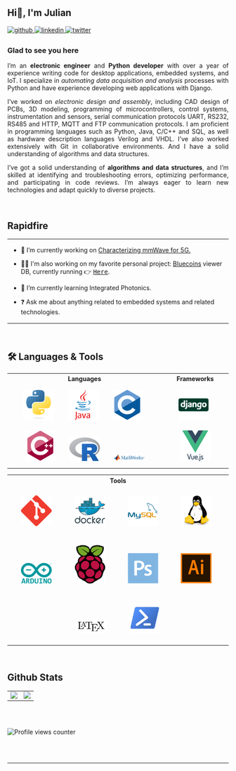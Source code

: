## Hi👋, I'm Julian  

<!--
https://profilinator.rishav.dev/
-->

<!--
**JuliansCastro/JuliansCastro** is a ✨ _special_ ✨ repository because its `README.md` (this file) appears on your GitHub profile.

Here are some ideas to get you started:

- 🔭 I’m currently working on ...
- 🌱 I’m currently learning ...
- 👯 I’m looking to collaborate on ...
- 🤔 I’m looking for help with ...
- 💬 Ask me about ...
- 📫 How to reach me: ...
- 😄 Pronouns: ...
- ⚡ Fun fact: ...
-->

<a href="https://github.com/JuliansCastro" target="_blank">
<img src=https://img.shields.io/badge/github-%2324292e.svg?&style=for-the-badge&logo=github&logoColor=white alt=github style="margin-bottom: 5px;" />
</a>

<a href="https://linkedin.com/in/julianscastro" target="_blank">
<img src=https://img.shields.io/badge/linkedin-%231E77B5.svg?&style=for-the-badge&logo=linkedin&logoColor=white alt=linkedin style="margin-bottom: 5px;" />
</a>
<!--
<a href="https://instagram.com/julianscastro" target="_blank">
<img src=https://img.shields.io/badge/instagram-%23000000.svg?&style=for-the-badge&logo=instagram&logoColor=white alt=instagram style="margin-bottom: 5px;" />
</a>
-->
<a href="https://twitter.com/julianscastrop" target="_blank">
<img src=https://img.shields.io/badge/twitter-%2300acee.svg?&style=for-the-badge&logo=twitter&logoColor=white alt=twitter style="margin-bottom: 5px;" />
</a>

### Glad to see you here  

<p align="justify">
I’m an <strong>electronic engineer</strong> and <strong>Python developer</strong> with over a year of experience writing code for desktop applications, embedded systems, and IoT. I specialize in <em>automating data acquisition and analysis</em> processes with Python and have experience developing web applications with Django.
</p>
<p align="justify">
I’ve worked on <em>electronic design and assembly</em>, including CAD design of PCBs, 3D modeling, programming of microcontrollers, control systems, instrumentation and sensors, serial communication protocols UART, RS232, RS485 and HTTP, MQTT and FTP communication protocols. I am proficient in programming languages such as Python, Java, C/C++ and SQL, as well as hardware description languages Verilog and VHDL. I’ve also worked extensively with Git in collaborative environments. And I have a solid understanding of algorithms and data structures.
</p>
<p align="justify">
I’ve got a solid understanding of <strong>algorithms and data structures</strong>, and I’m skilled at identifying and troubleshooting errors, optimizing performance, and participating in code reviews. I’m always eager to learn new technologies and adapt quickly to diverse projects.
</p>

<!--
who has turned years of freelancing into a full-time career. Being a full-stack allows me to not only develop client-facing apps and websites but also develop it with cutting edge backend support.

I specialize in building robust backends that do all the heavy lifting for your app or website. I love designing systems that are light yet powerful, distributed yet synchronized and beautiful yet effective. I also frequently blog about the world behind the screen which involves system designs, databases, security, servers, optimization and also promising technologies like Blockchain and PWAs.
-->
  
<br />

## Rapidfire  

<table><tr>

<td valign="top" width="50%">

- 🔭 I’m currently working on [Characterizing mmWave for 5G.](https://github.com/JuliansCastro/mmWave_5G_characterization) 

- 🧑‍💼 I'm also working on my favorite personal project: [Bluecoins](https://github.com/JuliansCastro/BluecoinsWeb) viewer DB, currently running 👉 [<kbd>Here</kbd>](http://3.143.0.167/).
  
- 🌱 I’m currently learning Integrated Photonics. 
  
- ❓ Ask me about anything related to embedded systems and related technologies.

<!--
- ⚡ Fun fact: I keep night shift switched on at all times
-->

</td>
<!--
<td valign="top" width="50%">
<div align="center">
<img src="https://rishavanand.github.io/static/images/greetings.gif" align="center" style="width: 100%" />
</div>  
</td>
-->
</tr></table>

<br />



<!--
<a href="https://www.w3schools.com/css/" target="_blank"><img style="margin: 10px; width: 70px; height=auto" src="https://profilinator.rishav.dev/skills-assets/css3-original-wordmark.svg" alt="CSS3" height="25" /></a>  
<a href="https://en.wikipedia.org/wiki/HTML5" target="_blank"><img style="margin: 10px; width: 70px; height=auto" src="https://profilinator.rishav.dev/skills-assets/html5-original-wordmark.svg" alt="HTML5" height="25" /></a>  
<a href="https://www.javascript.com/" target="_blank"><img style="margin: 10px; width: 70px; height=auto" src="https://profilinator.rishav.dev/skills-assets/javascript-original.svg" alt="JavaScript" height="25" /></a>
<a href="https://www.elastic.co/" target="_blank"><img style="margin: 10px; width: 70px; height=auto" src="https://profilinator.rishav.dev/skills-assets/elasticsearch.png" alt="Elastic Search" height="25" /></a>
<a href="https://sass-lang.com/" target="_blank"><img style="margin: 10px; width: 70px; height=auto" src="https://profilinator.rishav.dev/skills-assets/sass-original.svg" alt="Sass" height="25" /></a> 
-->

## 🛠️ Languages & Tools

<table border="0" cellspacing="0" cellpadding="0">
    <tr>
        <th align="center">Languages</th>
        <th align="center">Frameworks</th>
    </tr>
    <tr>
        <td align="center">
            <a href="https://www.python.org/" target="_blank">
                <img style="margin: 10px; width: 70px; height=auto" src="https://raw.githubusercontent.com/JuliansCastro/AssetsJuliansCastro/refs/heads/main/skills-assets/python-original.svg" alt="Python" /></a>&nbsp;&nbsp;
            <a href="https://www.java.com/" target="_blank">
                <img style="margin: 10px; width: 70px; height=auto" src="https://raw.githubusercontent.com/JuliansCastro/AssetsJuliansCastro/refs/heads/main/skills-assets/java-original-wordmark.svg" alt="Java" /></a>&nbsp;&nbsp;
            <a href="https://www.cprogramming.com/" target="_blank">
                <img style="margin: 10px; width: 70px; height=auto" src="https://raw.githubusercontent.com/JuliansCastro/AssetsJuliansCastro/refs/heads/main/skills-assets/c-original.svg" alt="C" /></a>&nbsp;&nbsp;
            <a href="https://www.cplusplus.com/" target="_blank">
                <img style="margin: 10px; width: 70px; height=auto" style="margin: 10px; width: 70px; height=auto" src="https://raw.githubusercontent.com/JuliansCastro/AssetsJuliansCastro/refs/heads/main/skills-assets/cplusplus-original.svg" alt="C++" /></a>&nbsp;&nbsp;
            <a href="https://www.r-project.org/" target="_blank">
                <img style="margin: 10px; width: 70px; height=auto" src="https://raw.githubusercontent.com/JuliansCastro/AssetsJuliansCastro/refs/heads/main/skills-assets/r.svg" alt="R" /></a>&nbsp;&nbsp;
            <a href="https://www.mathworks.com/products/matlab.html" target="_blank">
                <img style="margin: 10px; width: 70px; height=auto" src="https://raw.githubusercontent.com/JuliansCastro/AssetsJuliansCastro/refs/heads/main/skills-assets/matlab.svg" alt="Matlab" /></a>
        </td>
        <td align="center">
            <a href="https://www.djangoproject.com/" target="_blank">
                <img style="margin: 10px; width: 70px; height=auto" src="https://raw.githubusercontent.com/JuliansCastro/AssetsJuliansCastro/refs/heads/main/skills-assets/django-original.svg" alt="Django" /></a>&nbsp;&nbsp;
            <a href="https://vuejs.org/" target="_blank">
                <img style="margin: 10px; width: 70px; height=auto" src="https://raw.githubusercontent.com/JuliansCastro/AssetsJuliansCastro/refs/heads/main/skills-assets/vuejs-original-wordmark.svg" alt="Vue.js" /></a>
        </td>
    </tr>
</table>

<table border="0" cellspacing="0" cellpadding="0">
    <tr>
        <th colspan="2" align="center">Tools</th>
    </tr>
    <tr>
        <td colspan="2" align="center"><!--rowspan="2"-->
        <a href="https://github.com/" target="_blank">
            <img style="margin: 20px; width: 70px; height=auto" src="https://raw.githubusercontent.com/JuliansCastro/AssetsJuliansCastro/refs/heads/main/skills-assets/git-scm-icon.svg" alt="Git" height="auto" /></a>&nbsp;&nbsp;
        <a href="https://www.docker.com/" target="_blank">
            <img style="margin: 20px; width: 70px; height=auto" src="https://raw.githubusercontent.com/JuliansCastro/AssetsJuliansCastro/refs/heads/main/skills-assets/docker-original-wordmark.svg" alt="Docker" height="auto" /></a>&nbsp;&nbsp;
        <a href="https://www.mysql.com/" target="_blank">
            <img style="margin: 20px; width: 70px; height=auto" src="https://raw.githubusercontent.com/JuliansCastro/AssetsJuliansCastro/refs/heads/main/skills-assets/mysql-original-wordmark.svg" alt="MySQL" height="auto" /></a>&nbsp;&nbsp;
        <a href="https://www.linux.org/" target="_blank">
            <img style="margin: 20px; width: 70px; height=auto" src="https://raw.githubusercontent.com/JuliansCastro/AssetsJuliansCastro/refs/heads/main/skills-assets/linux-original.svg" alt="Linux" height="auto" /></a>&nbsp;&nbsp;
        <a href="https://www.arduino.cc/" target="_blank">
            <img style="margin: 20px; width: 70px; height=auto" src="https://raw.githubusercontent.com/JuliansCastro/AssetsJuliansCastro/refs/heads/main/skills-assets/arduino.png" alt="Arduino" height="auto" /></a>&nbsp;&nbsp;
        <a href="https://www.raspberrypi.org/" target="_blank">
            <img style="margin: 20px; width: 70px; height=auto" src="https://raw.githubusercontent.com/JuliansCastro/AssetsJuliansCastro/refs/heads/main/skills-assets/raspberrypi.png" alt="Raspberry Pi" height="auto" /></a>&nbsp;&nbsp;
        <a href="https://www.adobe.com/in/products/photoshop.html" target="_blank">
            <img style="margin: 20px; width: 70px; height=auto" src="https://raw.githubusercontent.com/JuliansCastro/AssetsJuliansCastro/refs/heads/main/skills-assets/photoshop-plain.svg" alt="Photoshop" height="auto" /></a>&nbsp;&nbsp;
        <a href="https://www.adobe.com/in/products/illustrator.html" target="_blank">
            <img style="margin: 20px; width: 70px; height=auto" src="https://raw.githubusercontent.com/JuliansCastro/AssetsJuliansCastro/refs/heads/main/skills-assets/adobe_illustrator-icon.svg" alt="Illustrator" height="auto" /></a>&nbsp;&nbsp;
        <a href="https://www.latex-project.org/" target="_blank">
            <img style="margin: 20px; width: 70px; height=auto" src="https://raw.githubusercontent.com/JuliansCastro/AssetsJuliansCastro/refs/heads/main/skills-assets/latex.png" alt="LaTeX" height="auto" /></a>&nbsp;&nbsp;
        <a href="https://docs.microsoft.com/en-us/powershell/" target="_blank">
            <img style="margin: 20px; width: 70px; height=auto" src="https://raw.githubusercontent.com/JuliansCastro/AssetsJuliansCastro/refs/heads/main/skills-assets/powershell.png" alt="PowerShell" height="auto" /></a>
        </td>
    </tr>
</table>


<br />  

## Github Stats  

<table><tr><td valign="top" width="50%">

<img src="https://github-readme-stats.vercel.app/api?username=JuliansCastro&show_icons=true&count_private=true&hide_border=true" align="left" style="width: 100%" />

</td><td valign="top" width="50%">

<img src="https://github-readme-stats.vercel.app/api/top-langs/?username=JuliansCastro&hide_border=true&layout=compact" align="left" style="width: 100%" />

</td></tr></table>  

<br />  

<br />  

![Profile views counter](https://komarev.com/ghpvc/?username=JuliansCastro&&style=flat-square)  
  
<br />  

<br />



----

<!--
<div align="center">Generated using <a href="https://profilinator.rishav.dev/" target="_blank">Github Profilinator</a></div>
-->
